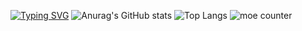 [![Typing SVG](https://readme-typing-svg.demolab.com?color=50BCDF&lines=-ㅅ-)](https://git.io/typing-svg)
![Anurag's GitHub stats](https://github-readme-stats.vercel.app/api?username=birowsi&show_icons=true&theme=radical) ![Top Langs](https://github-readme-stats.vercel.app/api/top-langs/?username=birowsi)
![moe counter](https://moe-counter.glitch.me/get/@birowsi)
